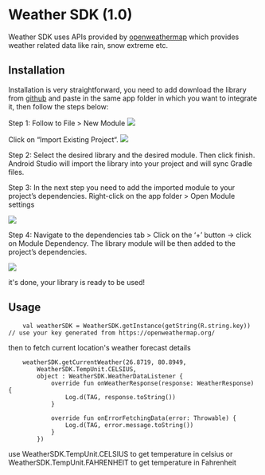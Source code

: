 # Weather SDK (1.0)

Weather SDK uses APIs provided by [openweathermap](https://openweathermap.org/) which provides
weather related data like rain, snow extreme etc.

## Installation

Installation is very straightforward, you need to add download the library
from [github](https://github.com/abduldblogger/weather-sdk/tree/master/mylibrary) and paste in the
same app folder in which you want to integrate it, then follow the steps below:

Step 1: Follow to File > New Module
![](https://www.geeksforgeeks.org/how-to-add-a-library-project-to-android-studio/)

Click on “Import Existing Project“.
![](https://media.geeksforgeeks.org/wp-content/uploads/20210327124538/Zm7QO.png)

Step 2: Select the desired library and the desired module. Then click finish. Android Studio will
import the library into your project and will sync Gradle files.

Step 3: In the next step you need to add the imported module to your project’s dependencies.
Right-click on the app folder > Open Module settings

![](https://media.geeksforgeeks.org/wp-content/uploads/20210326232940/Screenshot414.png)

Step 4: Navigate to the dependencies tab > Click on the ‘+’ button -> click on Module Dependency.
The library module will be then added to the project’s dependencies.

![](https://media.geeksforgeeks.org/wp-content/uploads/20210326233244/Screenshot420.png)

it's done, your library is ready to be used!

## Usage

        val weatherSDK = WeatherSDK.getInstance(getString(R.string.key)) // use your key generated from https://openweathermap.org/

then to fetch current location's weather forecast details

        weatherSDK.getCurrentWeather(26.8719, 80.8949,
            WeatherSDK.TempUnit.CELSIUS,
            object : WeatherSDK.WeatherDataListener {
                override fun onWeatherResponse(response: WeatherResponse) {
                    Log.d(TAG, response.toString())
                }

                override fun onErrorFetchingData(error: Throwable) {
                    Log.d(TAG, error.message.toString())
                }
            })

use WeatherSDK.TempUnit.CELSIUS to get temperature in celsius or WeatherSDK.TempUnit.FAHRENHEIT to
get temperature in Fahrenheit

      
